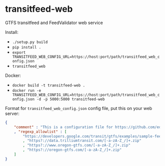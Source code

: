 # transitfeed-web
GTFS transitfeed and FeedValidator web service

Install:
 * `./setup.py build`
 * `pip install .`
 * `export TRANSITFEED_WEB_CONFIG_URL=https://host:port/path/transitfeed_web_config.json`
 * `transitfeed_web`


Docker:
 * `docker build -t transitfeed-web .`
 * `docker run -e TRANSITFEED_WEB_CONFIG_URL=https://host:port/path/transitfeed_web_config.json -d -p 5000:5000 transitfeed-web`

Format for `transitfeed_web_config.json` config file, put this on your web server:

```json
{ 
    "comment" : "This is a configuration file for https://github.com/ed-g/transitfeed_web"
    , "regexp_allowlist" : [
        "https://developers.google.com/transit/gtfs/examples/sample-feed.zip"
        , "https?://data.trilliumtransit.com/[-a-zA-Z_/]+.zip"
        , "https?://www.oregon-gtfs.com/[-a-zA-Z_/]+.zip"
        , "https?://oregon-gtfs.com/[-a-zA-Z_/]+.zip"
    ]
}
```

